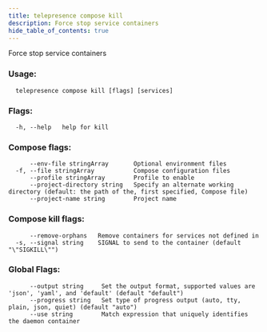 ```yaml
---
title: telepresence compose kill
description: Force stop service containers
hide_table_of_contents: true
---
```


Force stop service containers

### Usage:
```
  telepresence compose kill [flags] [services]
```

### Flags:
```
  -h, --help   help for kill
```

### Compose flags:
```
      --env-file stringArray       Optional environment files
  -f, --file stringArray           Compose configuration files
      --profile stringArray        Profile to enable
      --project-directory string   Specify an alternate working directory (default: the path of the, first specified, Compose file)
      --project-name string        Project name
```

### Compose kill flags:
```
      --remove-orphans   Remove containers for services not defined in
  -s, --signal string    SIGNAL to send to the container (default "\"SIGKILL\"")
```

### Global Flags:
```
      --output string     Set the output format, supported values are 'json', 'yaml', and 'default' (default "default")
      --progress string   Set type of progress output (auto, tty, plain, json, quiet) (default "auto")
      --use string        Match expression that uniquely identifies the daemon container
```
